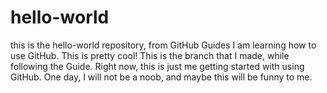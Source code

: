 # hello-world
this is the hello-world repository, from GitHub Guides
I am learning how to use GitHub. This is pretty cool! This is the branch that I made, while following the Guide.
Right now, this is just me getting started with using GitHub. One day, I will not be a noob, and maybe this will be funny to me.
